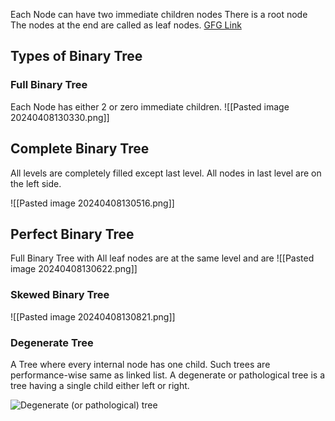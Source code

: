 
Each Node can have two immediate children nodes
There is a root node 
The nodes at the end are called as leaf nodes.
[GFG Link](https://www.geeksforgeeks.org/types-of-binary-tree/)


## Types of Binary Tree

### Full Binary Tree

Each Node has either 2 or zero immediate children.
![[Pasted image 20240408130330.png]]

## Complete Binary Tree

All levels are completely filled except last level.
All nodes in last level are on the left side.

![[Pasted image 20240408130516.png]]


## Perfect Binary Tree
Full Binary Tree with 
All leaf nodes are at the same level and are 
![[Pasted image 20240408130622.png]]


### Skewed Binary Tree

![[Pasted image 20240408130821.png]]

### Degenerate Tree


A Tree where every internal node has one child. Such trees are performance-wise same as linked list. A degenerate or pathological tree is a tree having a single child either left or right.

![Degenerate (or pathological) tree](https://media.geeksforgeeks.org/wp-content/uploads/20221124105941/degeneratetree.png)
